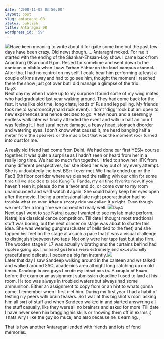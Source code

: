 ```yaml
---
date: '2008-11-02 03:50:00'
layout: post
slug: antaragni-08
status: publish
title: Antaragni 08
wordpress_id: '59'
---
```


[![](http://2.bp.blogspot.com/_BQ0a8k-GX20/SQofpARJMJI/AAAAAAAABds/OyqapQ0ISWk/s400/Farhan.jpg)](http://2.bp.blogspot.com/_BQ0a8k-GX20/SQofpARJMJI/AAAAAAAABds/OyqapQ0ISWk/s1600-h/Farhan.jpg)Have been meaning to write about it for quite some time but the past few days have been crazy. Old news though..... Antaragni rocked. For me it started with the ending of the Shankar-Ehsaan-Loy show. I came back from Anantrang 08 around 9 pm. Rested for sometime and went down to the canteen to nibble when I saw Farhan Akhtar on the local campus channel. After that I had no control on my self. I could hear him performing at least a couple of kms away and had to go see him, thought the moment I reached there the show just got over but I did manage a glimpse of the trio.  
Day3  
Next day my when I woke up to my surprise I found some of my wing mates who had graduated last year walking around. They had come back for the fest. It was like old time, long chats, loads of PJs and leg pulling. My friends took me to syncronocity(hard rock event). I don't 'digg' rock but am open to new experiences and hence decided to go. A few hours and a seemingly endless walk later we finally attended the event and with in half an hour I was feeling it. I had aural nerve damage, a heavy head, stomach disorder and watering eyes. I don't know what caused it, me head banging half a meter from the speakers or the music but that was the moment rock turned into dust for me.  
  
A really old friend had come from Delhi. We had done our first YES!+ course together. It was quite a surprise as I hadn't seen or heard from her in a really long time. We had so much fun together. I tried to show her IITK from many different perspectives, but she BSed her way out of my every attempt. She is undoubtedly the best BSer I ever met. We finally ended up on the FacB 6th floor corridor where we cleaned the railing with our chin for some time till we decided to see Kung Fu Panda, my all time favorite now. If you haven't seen it, please do me a favor and do, or come over to my room unannounced and we'll watch it again. She could barely keep her eyes open after the movie. I being a professional late night procrastinator had no trouble what so ever. After a scooty ride we called it a night. Even though we met after a long time we connected really well.  [![](http://1.bp.blogspot.com/_BQ0a8k-GX20/SQodRf2Lr1I/AAAAAAAABdc/nYyMRZ3S-Zg/s400/img_0369.jpg)](http://1.bp.blogspot.com/_BQ0a8k-GX20/SQodRf2Lr1I/AAAAAAAABdc/nYyMRZ3S-Zg/s1600-h/img_0369.jpg)Day4  
Next day I went to see Natraj cause I wanted to see my lab mate perform. Natraj is a classical dance competition. Till date I thought most traditional stuff was boring, but the next dancer on stage was about to shatter this idea. She was wearing gunghru (cluster of bells tied to the feet) and she tapped her feet on the stage at a such a pace that it was a visual challenge to distinguish between two taps. Not only were her taps fast but also firm. The wooden stage in L7 was actually vibrating and the curtains behind had ripples going up. Her hand gestures were extremely and exceptionally graceful and delicate. I became a big fan instantly.[![](http://2.bp.blogspot.com/_BQ0a8k-GX20/SQodRxIacYI/AAAAAAAABdk/FqvP9nKXJ5Y/s400/img_0387.jpg)](http://2.bp.blogspot.com/_BQ0a8k-GX20/SQodRxIacYI/AAAAAAAABdk/FqvP9nKXJ5Y/s1600-h/img_0387.jpg)  
Later that day I saw Sandeep walking around in the canteen and we talked and walked around SAC, academics area all night long catching up on old times. Sandeep is one guys I credit my intact ass to. A couple of hours before the exam or an assignment submission deadline I used to land at his room. He too was always in troubled waters but always had some ammunition. Either an assignment to copy from or an hint to whats gonna come. I remember when I first met him. During my first year I had a habit of testing my peers with brain teasers. So I was at this big shot's room asking him all sort of stuff and when Sandeep walked in and started answering all the stuff casually, like they were all no brainers and asked for more. Till date I have never seen him bragging his skills or showing them off in exams :) Thats why I like the guy so much, and also because he is earning. ;)  
  
That is how another Antaragani ended with friends and lots of fond memories.  

